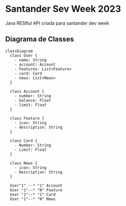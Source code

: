 # Santander Sev Week 2023
Java REStful API criada para santander dev week

## Diagrama de Classes

```mermaid
classDiagram
  class User {
    - name: String
    - account: Account
    - Features: List<Feature>
    - card: Card
    - news: List<News>
  }

  class Account {
    - number: String
    - balance: Float
    - limit: Float
  }

  class Feature {
    - icon: String
    - description: String
  }

  class Card {
    - Number: String
    - Limit: Float
  }

  class News {
    - icon: String
    - Description: String
  }

  User"1" --* "1" Account
  User "1"--* "N" Feature
  User "1"--* "1" Card
  User "1"--* "N" News
```
